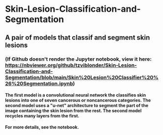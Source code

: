 # Skin-Lesion-Classification-and-Segmentation
## A pair of models that classif and segment skin lesions
### (If Github doesn't render the Jupyter notebook, view it here: https://nbviewer.org/github/tzviblonder/Skin-Lesion-Classification-and-Segmentation/blob/main/Skin%20Lesion%20Classifier%20%26%20Segmentation.ipynb)

#### The first model is a convolutional neural network the classifies skin lesions into one of seven cancerous or noncancerous categories. The second model uses a "u-net" architecture to segment the part of the image containing the skin lesion from the rest. The second model recycles many layers from the first. 
#### For more details, see the notebook.
